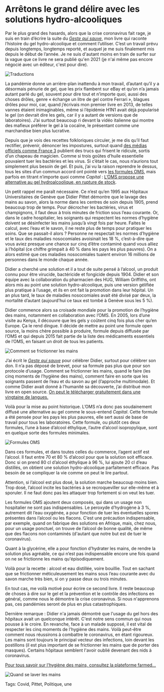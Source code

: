 # Arrêtons le grand délire avec les solutions hydro-alcooliques

Par le plus grand des hasards, alors que la crise coronavirus fait rage, je suis en train d’écrire la suite du [*Geste qui sauve*](https://tcrouzet.com/le-geste-qui-sauve/), mon livre qui raconte l’histoire du gel hydro-alcoolique et comment l’utiliser. C’est un travail prévu depuis longtemps, longtemps reporté, et auquel je me suis finalement mis depuis le début de l’année. Je ne suis d'autant moins en train de surfer sur la vague que ce livre ne sera publié qu'en 2021 (je n'ai même pas encore négocié avec un éditeur, c'est pour dire).

![Traductions](https://tcrouzet.com/images_tc/2019/01/planche.jpg)

La pandémie donne un arrière-plan inattendu à mon travail, d’autant qu’il y a désormais pénurie de gel, que les prix flambent sur eBay et qu’on n’a jamais autant parlé du gel, souvent pour dire tout et n’importe quoi, aussi des choses drôles, genre « échange un litre de gel contre Ferrari », blagues drôles pour moi, car, quand j’écrivais mon premier livre en 2013, de telles vannes étaient inimaginables, même si l’épidémie H1N1 avait déjà popularisé le gel (on devrait dire les gels, car il y a autant de versions que de laboratoires). J’ai surtout beaucoup ri devant la vidéo italienne qui montre des mafieux préférer le gel à la cocaïne, le présentant comme une marchandise bien plus lucrative.

Depuis que je vois des recettes folkloriques circuler, je me dis qu’il faut rectifier, prévenir, dénoncer les impostures, surtout quand [des médias officiels comme France 3](https://france3-regions.francetvinfo.fr/bourgogne-franche-comte/coronavirus-covid-19-voici-3-recettes-faciles-fabriquer-votre-gel-hydroalcoolique-1794133.html) publient des trucs qui frisent le ridicule, sortis d’un chapeau de magicien. Comme si trois goûtes d’huile essentielle pouvaient tuer les bactéries et les virus. Si c’était le cas, nous n’aurions tout simplement plus besoin de gel. Et puis, j’ai vu la raison reprendre le dessus, tous les sites d’un commun accord ont pointé vers [les formules OMS](https://www.who.int/gpsc/5may/tools/system_change/guide_production_locale_produit_hydro_alcoolique.pdf?ua=1), mais parfois en titrant n’importe quoi comme *Capital* : [L’OMS propose une alternative au gel hydroalcoolique, en rupture de stock](.https://www.capital.fr/economie-politique/coronavirus-loms-propose-une-alternative-au-gel-hydroalcoolique-en-rupture-de-stock-1363564).

Un petit rappel me paraît nécessaire. Ce n’est qu’en 1995 aux Hôpitaux Universitaires de Genève que Didier Pittet démontre que le lavage des mains au savon, alors la norme dans les centres de soin depuis 1905, prend beaucoup trop de temps. Pour décrocher les bactéries, virus et champignons, il faut deux à trois minutes de friction sous l’eau courante. Or, dans le cadre hospitalier, les soignants qui respectent les normes d’hygiène doivent se désinfecter les mains jusqu’à vingt fois par heure. Faites le calcul, avec l’eau et le savon, il ne reste plus de temps pour pratiquer les soins. Que se passait-il alors ? Personne ne respectait les normes d’hygiène et le taux des maladies nosocomiales avoisinait les 18 %, c’est-à-dire que vous aviez presque une chance sur cinq d’être contaminé quand vous alliez à l’hôpital (ce chiffre grimpait à 40 % dans les pays les plus pauvres). On a alors estimé que ces maladies nosocomiales tuaient environ 16 millions de personnes dans le monde chaque année.

Didier a cherché une solution et il a tout de suite pensé à l’alcool, un produit connu pour être virucide, bactéricide et fongicide depuis 1904. Didier et son équipe avec la collaboration du pharmacien des HUG, William Griffiths, ont alors mis au point une solution hydro-alcoolique, puis une version gélifiée plus pratique à l’usage, et ils en ont fait la promotion dans leur hôpital. Un an plus tard, le taux de maladies nosocomiales avait été divisé par deux, la mortalité d’autant (aujourd'hui ce taux est tombé à Genève sous les 5 %).

Didier commence alors sa croisade mondiale pour la promotion de l’hygiène des mains, notamment en collaboration avec l’OMS. En 2005, lors d’une visite au Kenya, il découvre que les gels y coûtent cinq fois plus cher qu’en Europe. Ça le rend dingue. Il décide de mettre au point une formule open source, la moins chère possible à produire, formule depuis diffusée par l’OMS et qui depuis 2015 fait partie de la liste des médicaments essentiels de l’OMS, en faisant un droit de tous les patients.

![Comment se frictionner les mains](https://tcrouzet.com/images_tc/2020/03/friction.jpg)

J’ai écrit le [*Geste qui sauve*](https://tcrouzet.com/le-geste-qui-sauve/) pour célébrer Didier, surtout pour célébrer son don. Il n’a pas déposé de brevet, pour sa formule pas plus que pour son protocole d’usage. Comment se frictionner les mains, quand le faire (les cinq moments de l’hygiène des mains), comment faire en sorte que les soignants passent de l’eau et du savon au gel (l’approche multimodale). Et comme Didier avait donné à l’humanité sa découverte, j’ai distribué mon livre en open source. [On peut le télécharger gratuitement dans une vingtaine de langues.](https://tcrouzet.com/le-geste-qui-sauve/downloads/)

Voilà pour la mise au point historique. L’OMS n’a donc pas soudainement diffusé une alternative au gel comme le sous-entend *Capital*. Cette formule a été pensée pour les pays les plus pauvres, elle sert aussi de base de travail pour tous les laboratoires. Cette formule, ou plutôt ces deux formules, l’une à base d’alcool éthylique, l’autre d’alcool isopropylique, sont en quelque sorte des formules minimales.

![Formules OMS](https://tcrouzet.com/images_tc/2020/03/foms.jpg)

Dans ces formules, et dans toutes celles du commerce, l’agent actif est l’alcool. Il faut entre 70 et 80 % d’alcool pour que la solution soit efficace. Donc si on prend 80 cl d’alcool éthylique à 96 %, lui ajoute 20 cl d’eau distillés, on obtient une solution hydro-alcoolique parfaitement efficace. Pas besoin de se compliquer la vie comme on peut le lire partout.

Attention, si l’alcool est plus dosé, la solution marche beaucoup moins bien. Trop dosé, l’alcool incite les bactéries à se recroqueviller sur elle-même et à sporuler. Il ne faut donc pas les attaquer trop fortement si on veut les tuer.

Les formules OMS ajoutent deux composés, qui dans un usage non hospitalier ne sont pas indispensables. Le peroxyde d’hydrogène à 3 %, autrement dit l’eau oxygénée, a pour fonction de tuer les éventuelles spores présentes dans l’alcool ou les flacons. C’est une précaution indispensable, par exemple, quand on fabrique des solutions en Afrique, mais, chez nous, pour un usage ponctuel, on trouve de l’alcool de bonne qualité, de même que des flacons non contaminés (d'autant que notre but est de tuer le coronavirus).

Quant à la glycérine, elle a pour fonction d’hydrater les mains, de rendre la solution plus agréable, ce qui n’est pas indispensable encore une fois quand on ne se frictionne les mains qu'épisodiquement.

Voilà pour la recette : alcool et eau distillée, voire bouillie. Tout en sachant que se frictionner méticuleusement les mains sous l’eau courante avec du savon marche très bien, si on y passe deux ou trois minutes.

En tout cas, me voilà motivé pour écrire ce second livre. Il reste beaucoup de choses à dire sur le gel et la prévention et le contrôle des infections en général, comme nous le démontre la crise coronavirus. Si nous n'apprenons pas, ces pandémies seront de plus en plus catastrophiques.

Dernière remarque : Didier n'a jamais démontré que l'usage du gel hors des hôpitaux avait un quelconque intérêt. C'est notre sens commun qui nous pousse à le croire. En revanche, face à un malade supposé, il est vital de respecter les cinq moments de l'hygiène des mains. Voilà peut-être comment nous réussirons à combattre le coronavirus, en étant rigoureux. Les mains sont toujours le principal vecteur des infections, loin devant les postillons (il est plus important de se frictionner les mains que de porter des masques). Certains hôpitaux semblent l'avoir oublié devenant des nids à coronavirus.

[Pour tous savoir sur l'hygiène des mains, consultez la plateforme farmed…](https://pharmed.datapharma.ch/courses/hygiene-des-mains/)

![Quand se laver les mains](https://tcrouzet.com/images_tc/2020/03/5moments.jpg)



Tags: Covid, Pittet, Politique, une